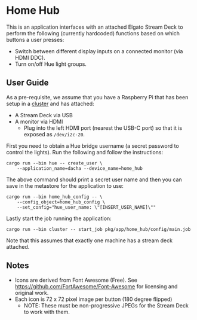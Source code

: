 # Home Hub

This is an application interfaces with an attached Elgato Stream Deck to perform the following (currently hardcoded) functions based on which buttons a user presses:

- Switch between different display inputs on a connected monitor (via HDMI DDC).
- Turn on/off Hue light groups.

## User Guide

As a pre-requisite, we assume that you have a Raspberry Pi that has been setup in a [cluster](../../container/index.md) and has attached:

- A Stream Deck via USB
- A monitor via HDMI
    - Plug into the left HDMI port (nearest the USB-C port) so that it is exposed as `/dev/i2c-20`. 

First you need to obtain a Hue bridge username (a secret password to control the lights). Run the following and follow the instructions:

```
cargo run --bin hue -- create_user \
    --application_name=dacha --device_name=home_hub
```

The above command should print a secret user name and then you can save in the metastore for the application to use:

```
cargo run --bin home_hub_config -- \
    --config_object=home_hub_config \
    --set_config="hue_user_name: \"[INSERT_USER_NAME]\""
```

Lastly start the job running the application:

```
cargo run --bin cluster -- start_job pkg/app/home_hub/config/main.job
```

Note that this assumes that exactly one machine has a stream deck attached.

## Notes

- Icons are derived from Font Awesome (Free). See https://github.com/FortAwesome/Font-Awesome for licensing and original work.
- Each icon is 72 x 72 pixel image per button (180 degree flipped)
    - NOTE: These must be non-progressive JPEGs for the Stream Deck to work with them.


